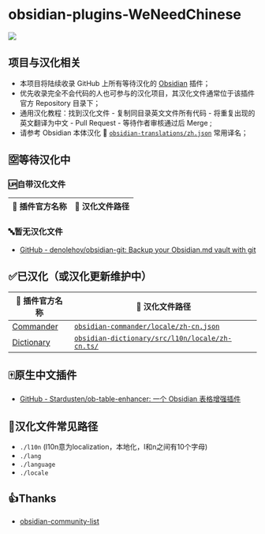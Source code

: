 # obsidian-plugins-WeNeedChinese

![](https://img.shields.io/badge/language-Chinese-white.svg)

## 项目与汉化相关

- 本项目将陆续收录 GitHub 上所有等待汉化的 [Obsidian](https://obsidian.md/) 插件；
- 优先收录完全不会代码的人也可参与的汉化项目，其汉化文件通常位于该插件官方 Repository 目录下；
- 通用汉化教程：找到汉化文件 - 复制同目录英文文件所有代码 - 将重复出现的英文翻译为中文 - Pull Request - 等待作者审核通过后 Merge ;
- 请参考 Obsidian 本体汉化 🔗 [`obsidian-translations/zh.json`](https://github.com/obsidianmd/obsidian-translations/blob/master/zh.json) 常用译名；

## 🈳等待汉化中

### 🆙自带汉化文件
| 📁 插件官方名称 | 🔗 汉化文件路径 |
| ------- | ------------- |

### 🔤暂无汉化文件

- [GitHub - denolehov/obsidian-git: Backup your Obsidian.md vault with git](https://github.com/denolehov/obsidian-git)

## ✅已汉化（或汉化更新维护中）
| 📁 插件官方名称 | 🔗 汉化文件路径 |
| ------- | ------------- |
| [Commander](https://github.com/phibr0/obsidian-commander) | [`obsidian-commander/locale/zh-cn.json`](https://github.com/phibr0/obsidian-commander/blob/main/locale/zh-cn.json) |
| [Dictionary](https://github.com/phibr0/obsidian-dictionary) | [`obsidian-dictionary/src/l10n/locale/zh-cn.ts/`](https://github.com/phibr0/obsidian-dictionary/blob/master/src/l10n/locale/zh-cn.ts) |

## 🀄原生中文插件

- [GitHub - Stardusten/ob-table-enhancer: 一个 Obsidian 表格增强插件](https://github.com/Stardusten/ob-table-enhancer)

## 🔗汉化文件常见路径

- `./l10n` (l10n意为localization，本地化，l和n之间有10个字母)
- `./lang`
- `./language`
- `./locale`

## 👍Thanks

- [obsidian-community-list](https://github.com/konhi/obsidian-community-list/blob/main/lists/plugins.md)
